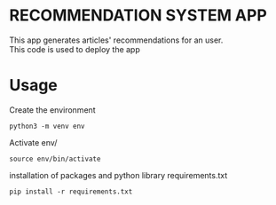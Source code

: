 # RECOMMENDATION SYSTEM APP

This app generates articles' recommendations for an user.
<br>This code is used to deploy the app

# Usage

Create the environment
```
python3 -m venv env
```
Activate env/
```
source env/bin/activate
```
installation of packages and python library
requirements.txt
```
pip install -r requirements.txt
